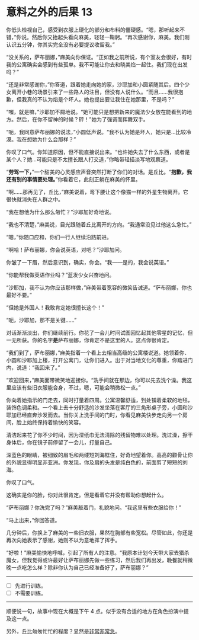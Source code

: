 # 意料之外的后果 13

你低头检视自己，感受到衣服上硬化的部分和布料的僵硬感。“嗯，那听起来不错，”你说。然后你又抬起头看向麻美，轻轻一鞠躬。“再次感谢你，麻美。我们刚认识五分钟，你其实完全没有必要提议收留我。”

“没关系的，萨布丽娜，”麻美向你保证。“正如我之前所说，有个室友会很好，有时我的公寓确实会感到有些孤单。我不可能让你去和晓美焰一起住。我们现在出发吗？”

“还是非常感谢你，”你答道，跟着她走向她的家，沙耶加和小圆紧随其后。四个少女离开小巷的场景引来了一些路人的注目，但没有人说什么。“而且……我很抱歉，但我真的不认为焰是个坏人。她也提出要让我住在她那里，不是吗？”

“嗤，就是嘛，”沙耶加不屑地说。“她可能只是想把新来的魔法少女放在能看到的地方。然后，在你不留神的时候？砰！”她为了强调而挥舞双手。

“呃，我同意萨布丽娜的说法，”小圆低声说。“我不认为她是坏人，她只是...比较冷漠。我在想她为什么会那样？”

你叹了口气。你知道原因，但不能直接说出来。“也许她失去了什么东西，或者是某个人？她...可能只是不太擅长跟人打交道，”你略带轻描淡写地观察道。

“**劳驾一下，**”一个甜美的心灵感应声音突然打断了你们的对话。是丘比。“**抱歉，我还有别的事情要处理。**”你看着它，此刻正躺在麻美的怀里。

“啊……那再见了，丘比，”麻美说着，弯下腰让这个像猫一样的外星生物离开。它很快就消失在人群之中。

“我在想他为什么那么匆忙？”沙耶加好奇地说。

“我也不清楚，”麻美说，目光跟随着丘比离开的方向。“我通常没见过他这么急忙。”

“嗯，”你随口应和，你们一行人继续沿路前进。

“啊哈！萨布丽娜，你会说英语，对吧？”沙耶加问。

你皱了一下眉，然后意识到，确实，你会。“我——是的，我会说英语。”

“你能帮我做英语作业吗？”蓝发少女兴奋地问。

“沙耶加，我不认为你应该那样做，”麻美带着宽容的微笑告诫道。“萨布丽娜，你也最好不要。”

“但她是外国人！我敢肯定她很擅长这个！”

“呃，沙耶加，那不是关键……”

对话渐渐淡出，你们继续前行。你花了一会儿时间试图回忆起其他零星的记忆，但一无所获。你的名字**是**萨布丽娜，你肯定不是这里的人。这点你很肯定。

“我们到了，萨布丽娜，”麻美指着一个看上去相当高级的公寓楼说道。她领着你、小圆和沙耶加上楼，打开公寓门，让你们进入。出于对当地文化的尊重，你踏进门内，说道：“我回来了。”

“欢迎回来，”麻美面带微笑地迎接你。“洗手间就在那边，你可以先去洗个澡。我这里应该有些旧衣服能合身，不过，嗯，可能会稍微松一点。”

你向着她指示的门走去，同时打量着四周。公寓温馨舒适，到处铺着柔软的地毯，装饰色调柔和。一个看上去十分舒适的沙发坐落在客厅的三角形桌子旁，小圆和沙耶加已经直奔沙发而去。当你关上洗手间的门时，你看见麻美快步走向另一个房间，脸上始终保持着愉快的笑容。

清洁起来花了你不少时间，因为湿纸巾无法清除的残留物难以处理。洗过澡，擦干身体后，你在镜子前停留了一会儿，打量自己。

深蓝色的眼睛，被细致的眉毛和两缕短刘海框住，好奇地望着你。高高的颧骨让你的外貌显得明显非亚洲。你发现，你及肩的头发是纯白色的，前面剪了短短的刘海。

你叹了口气。

这确实是你的脸，你对此很肯定。但是看着它并没有帮助你想起什么。

“萨布丽娜？你洗完了吗？”麻美敲着门，礼貌地问。“我这里有些衣服给你！”

“马上出来，”你回答道。

几分钟后，你换上了麻美的一些旧衣服，果然在胸部有些宽松。尽管如此，你还是再次向她表示了感谢，她则不以为意地挥了挥手。

“好啦！”麻美愉快地呼喊，引起了所有人的注意。“我原本计划今天带大家去猎杀魔女，但我觉得或许最好让萨布丽娜先做一些练习，然后我们再出发，晚餐就稍微晚一点吃怎么样？除非你认为自己已经准备好了，萨布丽娜？”

---

- [ ] 先进行训练。
- [ ] 不需要训练。

---

顺便说一句，故事中现在大概是下午 4 点。似乎没有合适的地方在角色扮演中提及这一点。

另外，丘比匆匆忙忙的程度？显然是[非常非常急](http://rolz.org/embed?7795081)。
